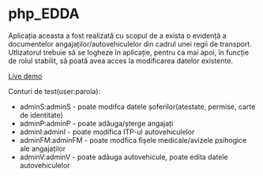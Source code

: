 # php_EDDA

Aplicația aceasta a fost realizată cu scopul de a exista o evidență a documentelor angajaților/autovehiculelor din cadrul unei regii de transport.
Utlizatorul trebuie să se logheze în aplicație, pentru ca mai apoi, în funcție de rolul stabilit, să poată avea acces la modificarea datelor existente.

<a href="http://3.66.229.212/php_EDDA">Live demo</a>

Conturi de test(user:parola):
  - adminS:adminS - poate modifca datele șoferilor(atestate, permise, carte de identitate)
  - adminP:adminP - poate adăuga/șterge angajați
  - adminI:adminI - poate modifica ITP-ul autovehiculelor
  - adminFM:adminFM - poate modfica fișele medicale/avizele psihogice ale angajaților
  - adminV:adminV - poate adăuga autovehicule, poate edita datele autovehiculelor

